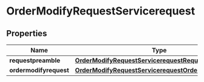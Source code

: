 

# OrderModifyRequestServicerequest


## Properties

| Name | Type | Description | Notes |
|------------ | ------------- | ------------- | -------------|
|**requestpreamble** | [**OrderModifyRequestServicerequestRequestpreamble**](OrderModifyRequestServicerequestRequestpreamble.md) |  |  [optional] |
|**ordermodifyrequest** | [**OrderModifyRequestServicerequestOrdermodifyrequest**](OrderModifyRequestServicerequestOrdermodifyrequest.md) |  |  [optional] |




